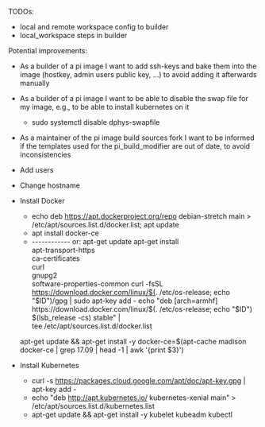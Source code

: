 TODOs:

* local and remote workspace config to builder
* local_workspace steps in builder

Potential improvements:


* As a builder of a pi image I want to add ssh-keys and bake them into the image (hostkey, admin users public key, ...) to avoid adding it afterwards manually
* As a builder of a pi image I want to be able to disable the swap file for my image, e.g., to be able to install kubernetes on it
    * sudo systemctl disable dphys-swapfile
* As a maintainer of the pi image build sources fork I want to be informed if the templates used for the pi_build_modifier are out of date, to avoid inconsistencies

* Add users

* Change hostname

* Install Docker
     * echo deb https://apt.dockerproject.org/repo debian-stretch main > /etc/apt/sources.list.d/docker.list; apt update
     * apt install docker-ce 
     * ------------ or:
     apt-get update
     apt-get install \
          apt-transport-https \
          ca-certificates \
          curl \
          gnupg2 \
          software-properties-common
     curl -fsSL https://download.docker.com/linux/$(. /etc/os-release; echo "$ID")/gpg | sudo apt-key add -
     echo "deb [arch=armhf] https://download.docker.com/linux/$(. /etc/os-release; echo "$ID") \
        $(lsb_release -cs) stable" | \
        tee /etc/apt/sources.list.d/docker.list

     apt-get update && apt-get install -y docker-ce=$(apt-cache madison docker-ce | grep 17.09 | head -1 | awk '{print $3}')
     
* Install Kubernetes
    * curl -s https://packages.cloud.google.com/apt/doc/apt-key.gpg | apt-key add -
    * echo "deb http://apt.kubernetes.io/ kubernetes-xenial main" > /etc/apt/sources.list.d/kubernetes.list
    * apt-get update && apt-get install -y kubelet kubeadm kubectl
    
    
    
                       